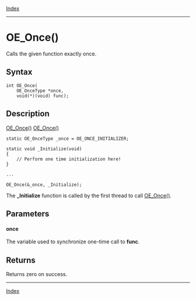 [Index](index.md)

---
# OE_Once()

Calls the given function exactly once.

## Syntax

    int OE_Once(
        OE_OnceType *once,
        void(*)(void) func);
## Description 

 [OE_Once()](thread_8h_a4a5122ddbe1258fb449d9a1bdb4ad782_1a4a5122ddbe1258fb449d9a1bdb4ad782.md) [OE_Once()](thread_8h_a4a5122ddbe1258fb449d9a1bdb4ad782_1a4a5122ddbe1258fb449d9a1bdb4ad782.md)

```
static OE_OnceType _once = OE_ONCE_INITIALIZER;

static void _Initialize(void)
{
    // Perform one time initialization here!
}

...

OE_Once(&_once, _Initialize);
```



The **_Initialize** function is called by the first thread to call [OE_Once()](thread_8h_a4a5122ddbe1258fb449d9a1bdb4ad782_1a4a5122ddbe1258fb449d9a1bdb4ad782.md).



## Parameters

#### once

The variable used to synchronize one-time call to **func**.

## Returns

Returns zero on success.

---
[Index](index.md)

